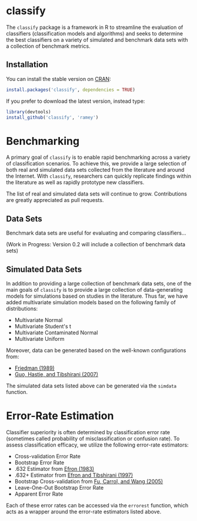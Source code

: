 # classify

The `classify` package is a framework in R to streamline the evaluation of
classifiers (classification models and algorithms) and seeks to determine the
best classifiers on a variety of simulated and benchmark data sets with a
collection of benchmark metrics.

## Installation

You can install the stable version on [CRAN](http://cran.r-project.org/package=classify):

```r
install.packages('classify', dependencies = TRUE)
```

If you prefer to download the latest version, instead type:

```r
library(devtools)
install_github('classify', 'ramey')
```

# Benchmarking

A primary goal of `classify` is to enable rapid benchmarking across a variety of
classification scenarios. To achieve this, we provide a large selection of both
real and simulated data sets collected from the literature and around the
Internet. With `classify`, researchers can quickly replicate findings within the
literature as well as rapidly prototype new classifiers.

The list of real and simulated data sets will continue to grow. Contributions
are greatly appreciated as pull requests.

## Data Sets

Benchmark data sets are useful for evaluating and comparing classifiers...

(Work in Progress: Version 0.2 will include a collection of benchmark data sets)

## Simulated Data Sets

In addition to providing a large collection of benchmark data sets, one of the
main goals of `classify` is to provide a large collection of data-generating
models for simulations based on studies in the literature. Thus far, we have
added multivariate simulation models based on the following family of
distributions:

- Multivariate Normal
- Multivariate Student's t
- Multivariate Contaminated Normal
- Multivariate Uniform

Moreover, data can be generated based on the well-known configurations from:

- [Friedman (1989)](http://www.jstor.org/discover/10.2307/2289860)
- [Guo, Hastie, and Tibshirani (2007)](http://biostatistics.oxfordjournals.org/content/8/1/86.long)

The simulated data sets listed above can be generated via the `simdata`
function.

# Error-Rate Estimation

Classifier superiority is often determined by classification error rate
(sometimes called probability of misclassification or confusion rate). To assess
classification efficacy, we utilize the following error-rate estimators:

- Cross-validation Error Rate
- Bootstrap Error Rate
- .632 Estimator from [Efron (1983)](http://www.jstor.org/discover/10.2307/2288636)
- .632+ Estimator from [Efron and Tibshirani (1997)](http://www.jstor.org/discover/10.2307/2965703)
- Bootstrap Cross-validation from [Fu, Carrol, and Wang (2005)](http://bioinformatics.oxfordjournals.org/content/21/9/1979.abstract)
- Leave-One-Out Bootstrap Error Rate
- Apparent Error Rate

Each of these error rates can be accessed via the `errorest` function, which
acts as a wrapper around the error-rate estimators listed above.


